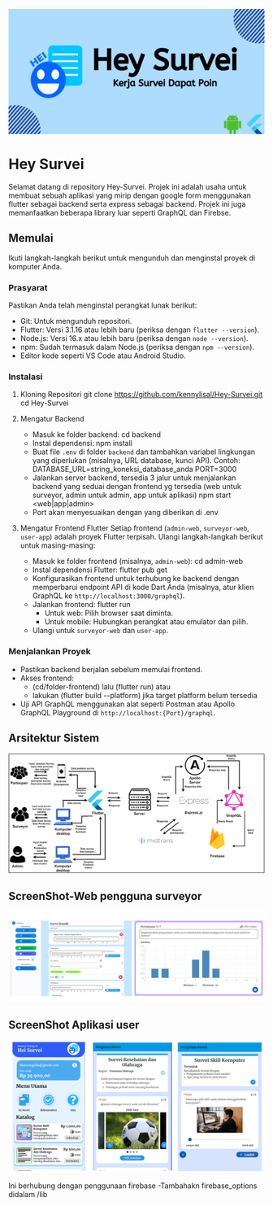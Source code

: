 ![logo hey survei](https://github.com/kennylisal/Hey-Survei/blob/master/images/today.png)

# Hey Survei

Selamat datang di repository Hey-Survei. Projek ini adalah usaha untuk membuat sebuah aplikasi yang mirip dengan google form menggunakan flutter sebagai backend serta express sebagai backend. Projek ini juga memanfaatkan beberapa library luar seperti GraphQL dan Firebse.

## Memulai
Ikuti langkah-langkah berikut untuk mengunduh dan menginstal proyek di komputer Anda.

### Prasyarat
Pastikan Anda telah menginstal perangkat lunak berikut:
- Git: Untuk mengunduh repositori.
- Flutter: Versi 3.1.16 atau lebih baru (periksa dengan `flutter --version`).
- Node.js: Versi 16.x atau lebih baru (periksa dengan `node --version`).
- npm: Sudah termasuk dalam Node.js (periksa dengan `npm --version`).
- Editor kode seperti VS Code atau Android Studio.


### Instalasi
1. Kloning Repositori
   git clone https://github.com/kennylisal/Hey-Survei.git
   cd Hey-Survei

2. Mengatur Backend
   - Masuk ke folder backend:
     cd backend
   - Instal dependensi:
     npm install
   - Buat file `.env` di folder `backend` dan tambahkan variabel lingkungan yang diperlukan (misalnya, URL database, kunci API). Contoh:
     DATABASE_URL=string_koneksi_database_anda
     PORT=3000
   - Jalankan server backend, tersedia 3 jalur untuk menjalankan backend yang seduai dengan frontend yg tersedia (web untuk surveyor, admin untuk admin, app untuk aplikasi)
     npm start <web|app|admin>
   - Port akan menyesuaikan dengan yang diberikan di .env

3. Mengatur Frontend Flutter
   Setiap frontend (`admin-web`, `surveyor-web`, `user-app`) adalah proyek Flutter terpisah. Ulangi langkah-langkah berikut untuk masing-masing:
   - Masuk ke folder frontend (misalnya, `admin-web`):
     cd admin-web
   - Instal dependensi Flutter:
     flutter pub get
   - Konfigurasikan frontend untuk terhubung ke backend dengan memperbarui endpoint API di kode Dart Anda (misalnya, atur klien GraphQL ke `http://localhost:3000/graphql`).
   - Jalankan frontend:
     flutter run
     - Untuk web: Pilih browser saat diminta.
     - Untuk mobile: Hubungkan perangkat atau emulator dan pilih.
   - Ulangi untuk `surveyor-web` dan `user-app`.

### Menjalankan Proyek
- Pastikan backend berjalan sebelum memulai frontend.
- Akses frontend:
  - (cd/folder-frontend) lalu (flutter run) atau
  - lakukan (flutter build --platform) jika target platform belum tersedia
- Uji API GraphQL menggunakan alat seperti Postman atau Apollo GraphQL Playground di `http://localhost:{Port}/graphql`.

## Arsitektur Sistem
![arsitektur sitem](https://github.com/kennylisal/Hey-Survei/blob/master/images/arsitektur.png)

## ScreenShot-Web pengguna surveyor
![ss web](https://github.com/kennylisal/Hey-Survei/blob/master/images/ss%20web.png)

## ScreenShot Aplikasi user
![ss app](https://github.com/kennylisal/Hey-Survei/blob/master/images/ss%20app.png)

Ini berhubung dengan penggunaan firebase
-Tambahakn firebase_options didalam /lib
